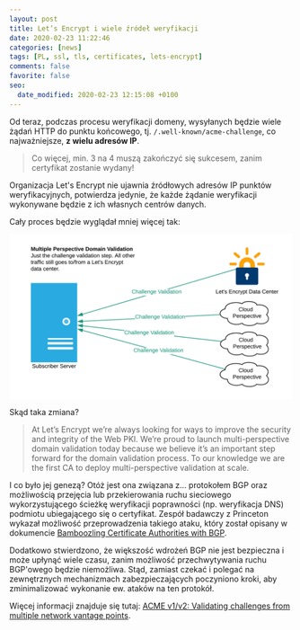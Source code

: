 ```yaml
---
layout: post
title: Let’s Encrypt i wiele źródeł weryfikacji
date: 2020-02-23 11:22:46
categories: [news]
tags: [PL, ssl, tls, certificates, lets-encrypt]
comments: false
favorite: false
seo:
  date_modified: 2020-02-23 12:15:08 +0100
---
```


Od teraz, podczas procesu weryfikacji domeny, wysyłanych będzie wiele żądań HTTP do punktu końcowego, tj. `/.well-known/acme-challenge`, co najważniejsze, **z wielu adresów IP**.

  > Co więcej, min. 3 na 4 muszą zakończyć się sukcesem, zanim certyfikat zostanie wydany!

Organizacja Let's Encrypt nie ujawnia źródłowych adresów IP punktów weryfikacyjnych, potwierdza jedynie, że każde żądanie weryfikacji wykonywane będzie z ich własnych centrów danych.

Cały proces będzie wyglądał mniej więcej tak:

<img src="/assets/img/posts/multiple-perspective-validation.png" align="center" title="multiple-perspective-validation preview">

Skąd taka zmiana?

  > At Let’s Encrypt we’re always looking for ways to improve the security and integrity of the Web PKI. We’re proud to launch multi-perspective domain validation today because we believe it’s an important step forward for the domain validation process. To our knowledge we are the first CA to deploy multi-perspective validation at scale.

I co było jej genezą? Otóż jest ona związana z... protokołem BGP oraz możliwością przejęcia lub przekierowania ruchu sieciowego wykorzystującego ścieżkę weryfikacji poprawności (np. weryfikacja DNS) podmiotu ubiegającego się o certyfikat. Zespół badawczy z Princeton wykazał możliwość przeprowadzenia takiego ataku, który został opisany w dokumencie [Bamboozling Certificate Authorities with BGP](https://www.princeton.edu/~pmittal/publications/bgp-tls-usenix18.pdf).

Dodatkowo stwierdzono, że większość wdrożeń BGP nie jest bezpieczna i może upłynąć wiele czasu, zanim możliwość przechwytywania ruchu BGP'owego będzie niemożliwa. Stąd, zamiast czekać i polegać na zewnętrznych mechanizmach zabezpieczających poczyniono kroki, aby zminimalizować wykonanie ew. ataków na ten protokół.

Więcej informacji znajduje się tutaj: [ACME v1/v2: Validating challenges from multiple network vantage points](https://community.letsencrypt.org/t/acme-v1-v2-validating-challenges-from-multiple-network-vantage-points/112253).
